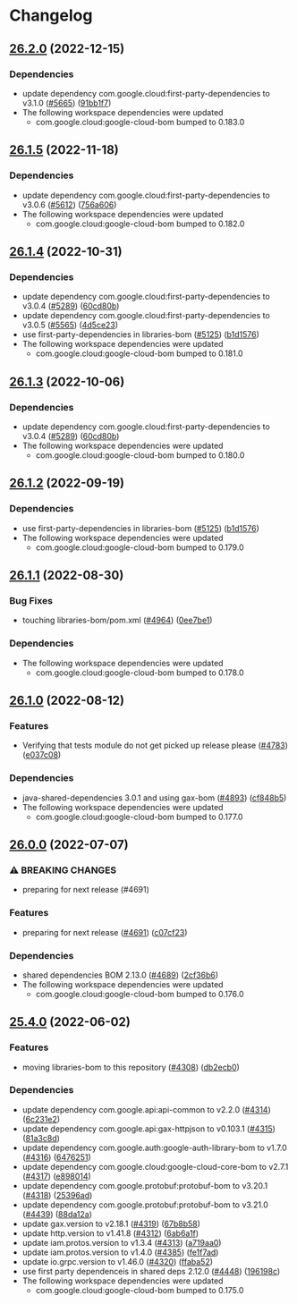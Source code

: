 # Changelog

## [26.2.0](https://github.com/googleapis/java-cloud-bom/compare/libraries-bom-v26.1.5...libraries-bom-v26.2.0) (2022-12-15)


### Dependencies

* update dependency com.google.cloud:first-party-dependencies to v3.1.0 ([#5665](https://github.com/googleapis/java-cloud-bom/issues/5665)) ([91bb1f7](https://github.com/googleapis/java-cloud-bom/commit/91bb1f7586e0ab473a92fc16add24c39df0df0a3))
* The following workspace dependencies were updated
    * com.google.cloud:google-cloud-bom bumped to 0.183.0

## [26.1.5](https://github.com/googleapis/java-cloud-bom/compare/libraries-bom-v26.1.4...libraries-bom-v26.1.5) (2022-11-18)


### Dependencies

* update dependency com.google.cloud:first-party-dependencies to v3.0.6 ([#5612](https://github.com/googleapis/java-cloud-bom/issues/5612)) ([756a606](https://github.com/googleapis/java-cloud-bom/commit/756a606dfebe3a0d6be3e49b002a86931c7ea211))
* The following workspace dependencies were updated
    * com.google.cloud:google-cloud-bom bumped to 0.182.0

## [26.1.4](https://github.com/googleapis/java-cloud-bom/compare/libraries-bom-v26.1.4-SNAPSHOT...libraries-bom-v26.1.4) (2022-10-31)


### Dependencies

* update dependency com.google.cloud:first-party-dependencies to v3.0.4 ([#5289](https://github.com/googleapis/java-cloud-bom/issues/5289)) ([60cd80b](https://github.com/googleapis/java-cloud-bom/commit/60cd80b57992c7310e5ac3ff6cad2a25a8065788))
* update dependency com.google.cloud:first-party-dependencies to v3.0.5 ([#5565](https://github.com/googleapis/java-cloud-bom/issues/5565)) ([4d5ce23](https://github.com/googleapis/java-cloud-bom/commit/4d5ce2347695535e839466871576af5b0f124c9e))
* use first-party-dependencies in libraries-bom ([#5125](https://github.com/googleapis/java-cloud-bom/issues/5125)) ([b1d1576](https://github.com/googleapis/java-cloud-bom/commit/b1d15763a9364f761d1e03f92feb87033c0cbba0))
* The following workspace dependencies were updated
    * com.google.cloud:google-cloud-bom bumped to 0.181.0

## [26.1.3](https://github.com/googleapis/java-cloud-bom/compare/libraries-bom-v26.1.2...libraries-bom-v26.1.3) (2022-10-06)


### Dependencies

* update dependency com.google.cloud:first-party-dependencies to v3.0.4 ([#5289](https://github.com/googleapis/java-cloud-bom/issues/5289)) ([60cd80b](https://github.com/googleapis/java-cloud-bom/commit/60cd80b57992c7310e5ac3ff6cad2a25a8065788))
* The following workspace dependencies were updated
    * com.google.cloud:google-cloud-bom bumped to 0.180.0

## [26.1.2](https://github.com/googleapis/java-cloud-bom/compare/libraries-bom-v26.1.1...libraries-bom-v26.1.2) (2022-09-19)


### Dependencies

* use first-party-dependencies in libraries-bom ([#5125](https://github.com/googleapis/java-cloud-bom/issues/5125)) ([b1d1576](https://github.com/googleapis/java-cloud-bom/commit/b1d15763a9364f761d1e03f92feb87033c0cbba0))
* The following workspace dependencies were updated
    * com.google.cloud:google-cloud-bom bumped to 0.179.0

## [26.1.1](https://github.com/googleapis/java-cloud-bom/compare/libraries-bom-v26.1.0...libraries-bom-v26.1.1) (2022-08-30)


### Bug Fixes

* touching libraries-bom/pom.xml ([#4964](https://github.com/googleapis/java-cloud-bom/issues/4964)) ([0ee7be1](https://github.com/googleapis/java-cloud-bom/commit/0ee7be1fd563b822737fbe0992e0412a81042dea))


### Dependencies

* The following workspace dependencies were updated
    * com.google.cloud:google-cloud-bom bumped to 0.178.0

## [26.1.0](https://github.com/googleapis/java-cloud-bom/compare/libraries-bom-v26.0.0...libraries-bom-v26.1.0) (2022-08-12)


### Features

* Verifying that tests module do not get picked up release please ([#4783](https://github.com/googleapis/java-cloud-bom/issues/4783)) ([e037c08](https://github.com/googleapis/java-cloud-bom/commit/e037c08a4e2cafcebba9f1590d10d0c3b0a8dce1))


### Dependencies

* java-shared-dependencies 3.0.1 and using gax-bom ([#4893](https://github.com/googleapis/java-cloud-bom/issues/4893)) ([cf848b5](https://github.com/googleapis/java-cloud-bom/commit/cf848b5986f1513087cce90ee2b36bee455a05c5))
* The following workspace dependencies were updated
    * com.google.cloud:google-cloud-bom bumped to 0.177.0

## [26.0.0](https://github.com/googleapis/java-cloud-bom/compare/libraries-bom-v25.4.0...libraries-bom-v26.0.0) (2022-07-07)


### ⚠ BREAKING CHANGES

* preparing for next release (#4691)

### Features

* preparing for next release ([#4691](https://github.com/googleapis/java-cloud-bom/issues/4691)) ([c07cf23](https://github.com/googleapis/java-cloud-bom/commit/c07cf2354c0799e4da7f3a75e4034f1141ad2056))


### Dependencies

* shared dependencies BOM 2.13.0 ([#4689](https://github.com/googleapis/java-cloud-bom/issues/4689)) ([2cf36b6](https://github.com/googleapis/java-cloud-bom/commit/2cf36b694547800df497be55351ba8f12278933c))
* The following workspace dependencies were updated
    * com.google.cloud:google-cloud-bom bumped to 0.176.0

## [25.4.0](https://github.com/googleapis/java-cloud-bom/compare/libraries-bom-v25.3.0...libraries-bom-v25.4.0) (2022-06-02)


### Features

* moving libraries-bom to this repository ([#4308](https://github.com/googleapis/java-cloud-bom/issues/4308)) ([db2ecb0](https://github.com/googleapis/java-cloud-bom/commit/db2ecb04508571ed7f913705aab5069ddf867ebe))


### Dependencies

* update dependency com.google.api:api-common to v2.2.0 ([#4314](https://github.com/googleapis/java-cloud-bom/issues/4314)) ([6c231e2](https://github.com/googleapis/java-cloud-bom/commit/6c231e2e11db012fb172a0fe0a3c421bdd502be8))
* update dependency com.google.api:gax-httpjson to v0.103.1 ([#4315](https://github.com/googleapis/java-cloud-bom/issues/4315)) ([81a3c8d](https://github.com/googleapis/java-cloud-bom/commit/81a3c8dd5f224c879313cc84f2e94e104b0c510d))
* update dependency com.google.auth:google-auth-library-bom to v1.7.0 ([#4316](https://github.com/googleapis/java-cloud-bom/issues/4316)) ([6476251](https://github.com/googleapis/java-cloud-bom/commit/6476251ce1ffffc49015b51675851de5b81e86b8))
* update dependency com.google.cloud:google-cloud-core-bom to v2.7.1 ([#4317](https://github.com/googleapis/java-cloud-bom/issues/4317)) ([e898014](https://github.com/googleapis/java-cloud-bom/commit/e898014aa533d68a826482c94d3b7df91ef4fef5))
* update dependency com.google.protobuf:protobuf-bom to v3.20.1 ([#4318](https://github.com/googleapis/java-cloud-bom/issues/4318)) ([25396ad](https://github.com/googleapis/java-cloud-bom/commit/25396ad6e0efbc4a3e5bed2302b4f20afa1493ad))
* update dependency com.google.protobuf:protobuf-bom to v3.21.0 ([#4439](https://github.com/googleapis/java-cloud-bom/issues/4439)) ([88da12a](https://github.com/googleapis/java-cloud-bom/commit/88da12a9957497bbfa541773574a98a87f7f4425))
* update gax.version to v2.18.1 ([#4319](https://github.com/googleapis/java-cloud-bom/issues/4319)) ([67b8b58](https://github.com/googleapis/java-cloud-bom/commit/67b8b58159b86e1929c45bfc63dfa09f34e18146))
* update http.version to v1.41.8 ([#4312](https://github.com/googleapis/java-cloud-bom/issues/4312)) ([6ab6a1f](https://github.com/googleapis/java-cloud-bom/commit/6ab6a1fdb60bc0b3d160352a4ad095ccfe7d8034))
* update iam.protos.version to v1.3.4 ([#4313](https://github.com/googleapis/java-cloud-bom/issues/4313)) ([a719aa0](https://github.com/googleapis/java-cloud-bom/commit/a719aa00a566549fa0f6e298347e1aa3442dc673))
* update iam.protos.version to v1.4.0 ([#4385](https://github.com/googleapis/java-cloud-bom/issues/4385)) ([fe1f7ad](https://github.com/googleapis/java-cloud-bom/commit/fe1f7ad0cb338ca27f6adc46f62c45bebf12d6b5))
* update io.grpc.version to v1.46.0 ([#4320](https://github.com/googleapis/java-cloud-bom/issues/4320)) ([ffaba52](https://github.com/googleapis/java-cloud-bom/commit/ffaba5213aa91ef8e384c6d3e5b4b554819b7b38))
* use first party dependenceis in shared deps 2.12.0 ([#4448](https://github.com/googleapis/java-cloud-bom/issues/4448)) ([196198c](https://github.com/googleapis/java-cloud-bom/commit/196198c62a720ff364e0b547c2f7a73783d884e5))
* The following workspace dependencies were updated
    * com.google.cloud:google-cloud-bom bumped to 0.175.0
